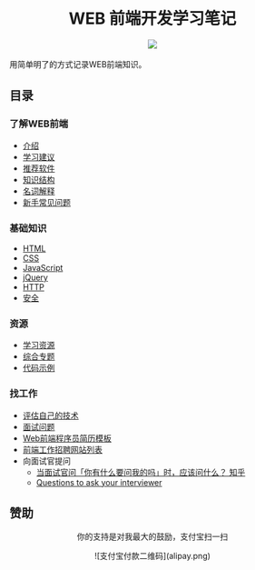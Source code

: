 <h1 align="center">WEB 前端开发学习笔记</h1>
<p align="center">
<a href="https://gitter.im/iamjoel/front-end-note"><img src="https://badges.gitter.im/Join Chat.svg"></a>
</p>

用简单明了的方式记录WEB前端知识。

## 目录
### 了解WEB前端
* [介绍](detail/intro/about.md)
* [学习建议](detail/intro/suggest.md)
* [推荐软件](detail/software)
* [知识结构](detail/knowledge-structure.md)
* [名词解释](detail/noun-explain.md)
* [新手常见问题](detail/FAQ.md)

### 基础知识
* [HTML](detail/html)
* [CSS](detail/css)
* [JavaScript](detail/js)
* [jQuery](detail/jQuery)
* [HTTP](detail/http)
* [安全](detail/security)

### 资源
* [学习资源](bookmark/learn-resource.md)
* [综合专题](detail/comprehensive)
* [代码示例](demo)

### 找工作
* [评估自己的技术](assessment)
* [面试问题](find-jobs/question.md)
* [Web前端程序员简历模板](find-jobs/resume.md)
* [前端工作招聘网站列表](https://dwqs.gitbooks.io/frontenddevhandbook/content/practice/front-end-jobs.html)
* 向面试官提问
  * [当面试官问「你有什么要问我的吗」时，应该问什么？ 知乎](https://www.zhihu.com/question/28058827)
  * [Questions to ask your interviewer](https://rkoutnik.com/articles/Questions-to-ask-your-interviewer.html)

## 赞助
<p align="center">你的支持是对我最大的鼓励，支付宝扫一扫</p>
<div align="center">![支付宝付款二维码](alipay.png)</div>


